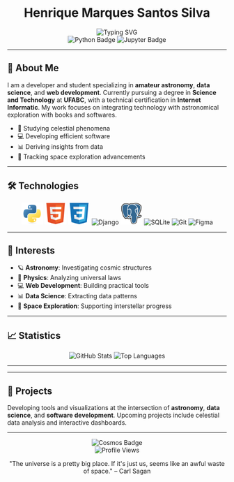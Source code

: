 <div align="center">
  <h1>Henrique Marques Santos Silva</h1>
  <img src="https://readme-typing-svg.herokuapp.com?font=Space+Mono&size=28&duration=4000&color=00BFFF¢er=true&vCenter=true&width=650&lines=Welcome+to+My+GitHub+Profile;Developer+Exploring+Code+and+Cosmos;Focused+on+Astronomy+and+Data+Science" alt="Typing SVG" />
  <br/>
  <img src="https://img.shields.io/badge/Coding%20the%20Universe-🌌-1E90FF?style=flat-square&logo=python" alt="Python Badge"/>
  <img src="https://img.shields.io/badge/Analyzing%20Data-📊-FF4500?style=flat-square&logo=jupyter" alt="Jupyter Badge"/>
</div>

---

## 🌌 About Me

I am a developer and student specializing in **amateur astronomy**, **data science**, and **web development**. Currently pursuing a degree in **Science and Technology** at **UFABC**, with a technical certification in **Internet Informatic**. My work focuses on integrating technology with astronomical exploration with books and softwares.

- 🔭 Studying celestial phenomena
- 💻 Developing efficient software
- 📊 Deriving insights from data
- 🚀 Tracking space exploration advancements

---

## 🛠️ Technologies

<p align="center">
  <img src="https://raw.githubusercontent.com/devicons/devicon/master/icons/python/python-original.svg" alt="Python" width="50" height="50" title="Python"/>
  <img src="https://raw.githubusercontent.com/devicons/devicon/master/icons/html5/html5-original.svg" alt="HTML5" width="50" height="50" title="HTML5"/>
  <img src="https://raw.githubusercontent.com/devicons/devicon/master/icons/css3/css3-original.svg" alt="CSS3" width="50" height="50" title="CSS3"/>
  <img src="https://cdn.worldvectorlogo.com/logos/django.svg" alt="Django" width="50" height="50" title="Django"/>
  <img src="https://raw.githubusercontent.com/devicons/devicon/master/icons/postgresql/postgresql-original.svg" alt="PostgreSQL" width="50" height="50" title="PostgreSQL"/>
  <img src="https://www.vectorlogo.zone/logos/sqlite/sqlite-icon.svg" alt="SQLite" width="50" height="50" title="SQLite"/>
  <img src="https://www.vectorlogo.zone/logos/git-scm/git-scm-icon.svg" alt="Git" width="50" height="50" title="Git"/>
  <img src="https://www.vectorlogo.zone/logos/figma/figma-icon.svg" alt="Figma" width="50" height="50" title="Figma"/>
</p>

---

## 🌠 Interests

- 🪐 **Astronomy**: Investigating cosmic structures
- 🔭 **Physics**: Analyzing universal laws
- 💻 **Web Development**: Building practical tools
- 📊 **Data Science**: Extracting data patterns
- 🚀 **Space Exploration**: Supporting interstellar progress

---

## 📈 Statistics

<div align="center">
  <img src="https://github-readme-stats.vercel.app/api?username=Henrique123-Marques&show_icons=true&theme=transparent&hide_border=true&count_private=true&bg_color=0D1117&text_color=FFFFFF&icon_color=00BFFF" alt="GitHub Stats" />
  <img src="https://github-readme-stats.vercel.app/api/top-langs/?username=Henrique123-Marques&layout=compact&theme=transparent&hide_border=true&bg_color=0D1117&text_color=FFFFFF&icon_color=00BFFF" alt="Top Languages" />
</div>

---

<!--## 🌍 Connect

<p align="center">
  <a href="https://www.linkedin.com/in/hmss7/" target="_blank">
    <img src="https://raw.githubusercontent.com/rahuldkjain/github-profile-readme-generator/master/src/images/icons/Social/linked-in-alt.svg" alt="LinkedIn" height="35" width="45"/>
  </a>
  <a href="https://medium.com/@henriquemarquessantossilva" target="_blank">
    <img src="https://raw.githubusercontent.com/rahuldkjain/github-profile-readme-generator/master/src/images/icons/Social/medium.svg" alt="Medium" height="35" width="45"/>
  </a>
  <a href="https://discord.com/users/761332511061835807" target="_blank">
    <img src="https://raw.githubusercontent.com/rahuldkjain/github-profile-readme-generator/master/src/images/icons/Social/discord.svg" alt="Discord" height="35" width="45"/>
  </a>
  <a href="https://www.pinterest.com/henriquemarquessantossilva/" target="_blank">
    <img src="https://raw.githubusercontent.com/rahuldkjain/github-profile-readme-generator/master/src/images/icons/Social/pinterest.svg" alt="Pinterest" height="35" width="45"/>
  </a>
</p>-->

---

## 🚀 Projects

Developing tools and visualizations at the intersection of **astronomy**, **data science**, and **software development**. Upcoming projects include celestial data analysis and interactive dashboards.

---

<div align="center">
  <img src="https://img.shields.io/badge/Exploring%20the%20Cosmos-🌠-00BFFF?style=flat-square" alt="Cosmos Badge"/>
  <br/>
  <img src="https://komarev.com/ghpvc/?username=Henrique123-Marques&style=flat-square&color=00BFFF" alt="Profile Views" />
  <br/>
  <p>"The universe is a pretty big place. If it's just us, seems like an awful waste of space." – Carl Sagan</p>
</div>

